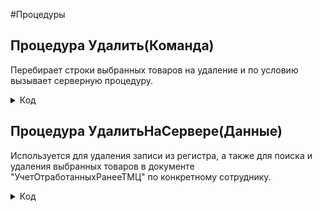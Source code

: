 #Процедуры

## Процедура Удалить(Команда)
Перебирает строки выбранных товаров на удаление и по условию вызывает серверную процедуру.

<details>
<summary> Код </summary>
  
      СЗ = Новый СписокЗначений;
      СЗ.ЗагрузитьЗначения(Элементы.Список.ВыделенныеСтроки);
      МассивНаУдаление = СЗ.ВыгрузитьЗначения();
      Для Каждого Строка из МассивНаУдаление Цикл
      	Если СтрНайти(Строка(Элементы.Список.ДанныеСтроки(Строка).Регистратор), "Объект не найден") > 0 Тогда
      		УдалитьНаСервере(Элементы.Список.ДанныеСтроки(Строка));
      	КонецЕсли;
      КонецЦикла;
</details>

## Процедура УдалитьНаСервере(Данные)

Используется для удаления записи из регистра, а также для поиска и удаления выбранных товаров в документе "УчетОтработанныхРанееТМЦ" по конкретному сотруднику.

<details>
<summary> Код </summary>

    	ДанныеИзЗапроса = ЗапросДляУдаления(Данные);
    	Если ДанныеИзЗапроса.ВидДвижения = ВидДвиженияНакопления.Расход И ЗначениеЗаполнено(ДанныеИзЗапроса.СсылкаНаДокумент) Тогда
    		ДокументРедактирование = ДанныеИзЗапроса.СсылкаНаДокумент.ПолучитьОбъект();
    		НайденныеСтроки = ДокументРедактирование.Товары.НайтиСтроки(Новый Структура("Номенклатура, СерийныйНомер", Данные.НаименованиеТовара, Данные.СерийныйНомер)); 
    		Если НайденныеСтроки.Количество() > 0 Тогда
    			НайденныеСтроки[0].Количество = НайденныеСтроки[0].Количество - Данные.Количество;
    			ОИТС_УчетТМЦ.ЗаписьВРегистрСведений(ДокументРедактирование.Ссылка,
    				Новый Структура("Номенклатура, СерийныйНомер, Количество", Данные.НаименованиеТовара, Данные.СерийныйНомер, Данные.Количество), "Отменили");
    			Если НайденныеСтроки[0].Количество = 0 Тогда
    				ДокументРедактирование.Товары.Удалить(НайденныеСтроки[0]);
    			КонецЕсли;	
    		КонецЕсли;		
    		ДокументРедактирование.Записать();
    	КонецЕсли;
    	
    	НаборЗаписей = РегистрыНакопления.ТМЦНаСкладеОИТС.СоздатьНаборЗаписей(); 
    	НаборЗаписей.Отбор.Регистратор.Установить(Данные.Регистратор);
    	НаборЗаписей.Прочитать();
    	ПоискВНабореЗаписей = Новый ТаблицаЗначений;
    	ПоискВНабореЗаписей = НаборЗаписей.Выгрузить();
    	СтрокаНаУдаление = ПоискВНабореЗаписей.Найти(Данные.СерийныйНомер);
    	НаборЗаписей.Очистить();
    	НовСтрока = НаборЗаписей.Добавить();
    	ЗаполнитьЗначенияСвойств(НовСтрока, СтрокаНаУдаление);
    	НаборЗаписей.Загрузить(ПоискВНабореЗаписей);
    	НаборЗаписей.Удалить(НаборЗаписей[0]);
    	НаборЗаписей.Записать();
    	Элементы.Список.Обновить();		
</details>
